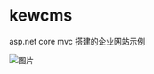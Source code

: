 # kewcms
asp.net core mvc 搭建的企业网站示例

![图片](https://raw.githubusercontent.com/kerwincui/kewcms/master/kewcms/wwwroot/images/admin.png)
